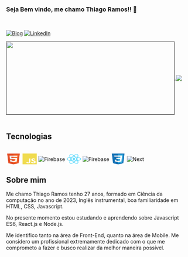 ### Seja Bem vindo, me chamo Thiago Ramos!!  👋
<br>

[![Blog](https://img.shields.io/website?label=Portfolio&style=for-the-badge&url=https://sujeitoprogramador.com/)](https://thiagoramos-port.firebaseapp.com/)
[![LinkedIn](https://img.shields.io/badge/LinkedIn-0077B5?style=for-the-badge&logo=linkedin&logoColor=white)](https://www.linkedin.com/in/thiago-ramos-1696a81ba/)


<a href="">
  <img height=200 width=460 align="center" src="https://github-readme-stats.vercel.app/api?username=thiagoRN&show_icons=true&theme=dracula&count_private=true"/>
</a>

<a href="">
  <img height=200  align="center" src="https://github-readme-stats.vercel.app/api/top-langs/?username=thiagoRN&layout=compact&theme=dracula" />
</a>
<br><br>

## Tecnologias


<div style="display: inline_block"><br>
  <img align="center" alt="HTML" height="30" width="40" src="https://raw.githubusercontent.com/devicons/devicon/master/icons/html5/html5-original.svg">
  <img align="center" alt="Js" height="30" width="40" src="https://raw.githubusercontent.com/devicons/devicon/master/icons/javascript/javascript-plain.svg">
  <img align="center" alt="Firebase" height="30" width="40" src="https://cdn.jsdelivr.net/gh/devicons/devicon/icons/firebase/firebase-plain.svg">
  <img align="center" alt="React" height="30" width="40" src="https://raw.githubusercontent.com/devicons/devicon/master/icons/react/react-original.svg">
  <img align="center" alt="Firebase" height="30" width="40" src="https://cdn.jsdelivr.net/gh/devicons/devicon/icons/mysql/mysql-original.svg">
  <img align="center" alt="CSS" height="30" width="40" src="https://raw.githubusercontent.com/devicons/devicon/master/icons/css3/css3-original.svg">
  <img align="center" alt="Next" height="30" width="40" src="https://cdn.jsdelivr.net/gh/devicons/devicon/icons/nextjs/nextjs-original.svg">       
</div>

## Sobre mim
Me chamo Thiago Ramos tenho 27 anos, formado em Ciência da computação no ano de 2023, Inglês instrumental, boa familiaridade em HTML, CSS, Javascript.

No presente momento estou estudando e aprendendo sobre Javascript ES6, React.js e Node.js.

Me identifico tanto na área de Front-End, quanto na área de Mobile. Me considero um profissional extremamente dedicado com o que me comprometo a fazer e busco realizar da melhor maneira possível.
